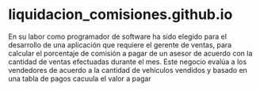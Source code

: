 # liquidacion_comisiones.github.io
En su labor como programador de software ha sido elegido para el desarrollo de una aplicación que
requiere el gerente de ventas, para calcular el porcentaje de comisión a pagar de un 
asesor de acuerdo con la cantidad de ventas efectuadas durante el mes. Este negocio evalúa a los
vendedores de acuerdo a la cantidad de vehículos vendidos y basado en una tabla de pagos cacuula el valor a pagar


